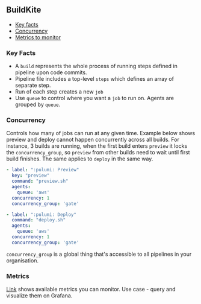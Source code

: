## BuildKite

- [Key facts](#key-facts)
- [Concurrency](#concurrency)
- [Metrics to monitor](#metrics)

### Key Facts

- A `build` represents the whole process of running steps defined in pipeline upon code commits.
- Pipeline file includes a top-level `steps` which defines an array of separate step.
- Run of each step creates a new `job`
- Use `queue` to control where you want a `job` to run on. Agents are grouped by `queue`.

### Concurrency

Controls how many of jobs can run at any given time. Example below shows preview and deploy cannot happen concurrently across all builds. For instance, 3 builds are running, when the first build enters `preview` it locks the `concurrency_group`, so `preview` from other builds need to wait until first build finishes. The same applies to `deploy` in the same way.

```yaml
- label: ":pulumi: Preview"
  key: "preview"
  command: "preview.sh"
  agents:
    queue: 'aws'
  concurrency: 1
  concurrency_group: 'gate'

- label: ":pulumi: Deploy"
  command: "deploy.sh"
  agents:
    queue: 'aws'
  concurrency: 1
  concurrency_group: 'gate'
```

`concurrency_group` is a global thing that's accessible to all pipelines in your organisation.

### Metrics

[Link](https://github.com/buildkite/buildkite-agent-metrics/blob/master/README.md) shows available metrics you can monitor. Use case - query and visualize them on Grafana.

